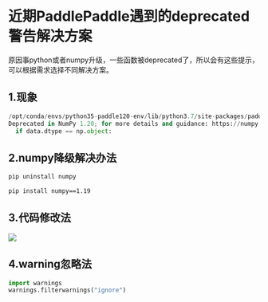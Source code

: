 

# 近期PaddlePaddle遇到的deprecated警告解决方案

原因事python或者numpy升级，一些函数被deprecated了，所以会有这些提示，可以根据需求选择不同解决方案。

## 1.现象

```python
/opt/conda/envs/python35-paddle120-env/lib/python3.7/site-packages/paddle/tensor/creation.py:130: DeprecationWarning: `np.object` is a deprecated alias for the builtin `object`. To silence this warning, use `object` by itself. Doing this will not modify any behavior and is safe. 
Deprecated in NumPy 1.20; for more details and guidance: https://numpy.org/devdocs/release/1.20.0-notes.html#deprecations
  if data.dtype == np.object:
```

## 2.numpy降级解决办法

```bash
pip uninstall numpy

pip install numpy==1.19
```

## 3.代码修改法

![](https://ai.bdstatic.com/file/B84B98E0EE934A1A8FEFC68190730C47)

## 4.warning忽略法

```python
import warnings
warnings.filterwarnings("ignore")
```



